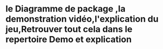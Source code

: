 # le  Diagramme de package ,la demonstration vidéo,l'explication du jeu,Retrouver tout cela dans le repertoire Demo et explication
